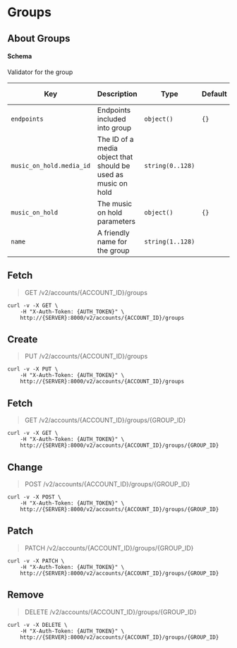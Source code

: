 # Groups

## About Groups

#### Schema

Validator for the group



Key | Description | Type | Default | Required | Support Level
--- | ----------- | ---- | ------- | -------- | -------------
`endpoints` | Endpoints included into group | `object()` | `{}` | `true` | `supported`
`music_on_hold.media_id` | The ID of a media object that should be used as music on hold | `string(0..128)` |   | `false` |  
`music_on_hold` | The music on hold parameters | `object()` | `{}` | `false` | `beta`
`name` | A friendly name for the group | `string(1..128)` |   | `true` | `supported`



## Fetch

> GET /v2/accounts/{ACCOUNT_ID}/groups

```shell
curl -v -X GET \
    -H "X-Auth-Token: {AUTH_TOKEN}" \
    http://{SERVER}:8000/v2/accounts/{ACCOUNT_ID}/groups
```

## Create

> PUT /v2/accounts/{ACCOUNT_ID}/groups

```shell
curl -v -X PUT \
    -H "X-Auth-Token: {AUTH_TOKEN}" \
    http://{SERVER}:8000/v2/accounts/{ACCOUNT_ID}/groups
```

## Fetch

> GET /v2/accounts/{ACCOUNT_ID}/groups/{GROUP_ID}

```shell
curl -v -X GET \
    -H "X-Auth-Token: {AUTH_TOKEN}" \
    http://{SERVER}:8000/v2/accounts/{ACCOUNT_ID}/groups/{GROUP_ID}
```

## Change

> POST /v2/accounts/{ACCOUNT_ID}/groups/{GROUP_ID}

```shell
curl -v -X POST \
    -H "X-Auth-Token: {AUTH_TOKEN}" \
    http://{SERVER}:8000/v2/accounts/{ACCOUNT_ID}/groups/{GROUP_ID}
```

## Patch

> PATCH /v2/accounts/{ACCOUNT_ID}/groups/{GROUP_ID}

```shell
curl -v -X PATCH \
    -H "X-Auth-Token: {AUTH_TOKEN}" \
    http://{SERVER}:8000/v2/accounts/{ACCOUNT_ID}/groups/{GROUP_ID}
```

## Remove

> DELETE /v2/accounts/{ACCOUNT_ID}/groups/{GROUP_ID}

```shell
curl -v -X DELETE \
    -H "X-Auth-Token: {AUTH_TOKEN}" \
    http://{SERVER}:8000/v2/accounts/{ACCOUNT_ID}/groups/{GROUP_ID}
```

